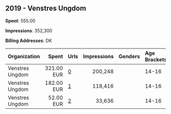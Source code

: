 ## 2019 - Venstres Ungdom 
**Spent**: 555.00

**Impressions**: 352,300

**Billing Addresses**: DK

|Organization|Spent|Urls|Impressions|Genders|Age Brackets|Country Codes|
|:---|---:|:---|---:|:---|:---|:---|
|Venstres Ungdom|321.00 EUR|[0](https://www.snap.com/political-ads/asset/ffd3ef1e08775c24662da57a6a35aecadf334061681c30a6497998be3102dccd?mediaType=mp4)|200,248||14-16|denmark|
|Venstres Ungdom|182.00 EUR|[1](https://www.snap.com/political-ads/asset/cb8e614ea28fb51feff8908fbba15a4f9a0bf5c266208cb07623a8d8ace306d3?mediaType=mp4)|118,416||14-16|denmark|
|Venstres Ungdom|52.00 EUR|[2](https://www.snap.com/political-ads/asset/a7fc51978adf3ebceca19ceb190813f37714722a30da81e7d448b81f1937bea3?mediaType=mp4)|33,636||14-16|denmark|
